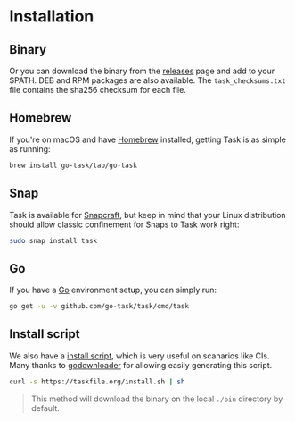 # Installation

## Binary

Or you can download the binary from the [releases][releases] page and add to
your $PATH. DEB and RPM packages are also available.
The `task_checksums.txt` file contains the sha256 checksum for each file.

## Homebrew

If you're on macOS and have [Homebrew][homebrew] installed, getting Task is
as simple as running:

```bash
brew install go-task/tap/go-task
```

## Snap

Task is available for [Snapcraft][snapcraft], but keep in mind that your
Linux distribution should allow classic confinement for Snaps to Task work
right:

```bash
sudo snap install task
```

## Go

If you have a [Go][go] environment setup, you can simply run:

```bash
go get -u -v github.com/go-task/task/cmd/task
```

## Install script

We also have a [install script][installscript], which is very useful on
scanarios like CIs. Many thanks to [godownloader][godownloader] for allowing
easily generating this script.

```bash
curl -s https://taskfile.org/install.sh | sh
```

> This method will download the binary on the local `./bin` directory by default.

[go]: https://golang.org/
[snapcraft]: https://snapcraft.io/
[homebrew]: https://brew.sh/
[installscript]: https://github.com/go-task/task/blob/master/install-task.sh
[releases]: https://github.com/go-task/task/releases
[godownloader]: https://github.com/goreleaser/godownloader
